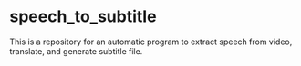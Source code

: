 # speech_to_subtitle
This is a repository for an automatic program to extract speech from video, translate, and generate subtitle file.
